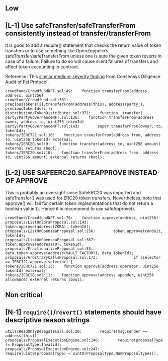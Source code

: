 ## Low

## [L-1] Use safeTransfer/safeTransferFrom consistently instead of transfer/transferFrom
It is good to add a require() statement that checks the return value of token transfers or to use something like OpenZeppelin’s safeTransfer/safeTransferFrom unless one is sure the given token reverts in case of a failure. Failure to do so will cause silent failures of transfers and affect token accounting in contract.

Reference: This [similar medium-severity finding](https://consensys.net/diligence/audits/2021/01/fei-protocol/#unchecked-return-value-for-iweth-transfer-call) from Consensys Diligence Audit of Fei Protocol.
```solidity
crowdfund/CrowdfundNFT.sol:49:    function transferFrom(address, address, uint256)
crowdfund/Crowdfund.sol:301:            preciousTokens[i].transferFrom(address(this), address(party_), preciousTokenIds[i]);
distribution/TokenDistributor.sol:371:    function _transfer(
party/PartyGovernanceNFT.sol:136:    function transferFrom(address owner, address to, uint256 tokenId)
party/PartyGovernanceNFT.sol:143:        super.transferFrom(owner, to, tokenId);
tokens/IERC721.sol:10:    function transferFrom(address from, address to, uint256 tokenId) external;
tokens/IERC20.sol:9:    function transfer(address to, uint256 amount) external returns (bool);
tokens/IERC20.sol:10:    function transferFrom(address from, address to, uint256 amount) external returns (bool);
```

## [L-2] USE SAFEERC20.SAFEAPPROVE INSTEAD OF APPROVE
This is probably an oversight since SafeERC20 was imported and safeTransfer() was used for ERC20 token transfers. Nevertheless, note that approve() will fail for certain token implementations that do not return a boolean value (). Hence it is recommend to use safeApprove().
```solidity
crowdfund/CrowdfundNFT.sol:70:    function approve(address, uint256)
proposals/ListOnZoraProposal.sol:143:        token.approve(address(ZORA), tokenId);
proposals/ListOnOpenseaProposal.sol:256:        token.approve(conduit, tokenId);
proposals/ListOnOpenseaProposal.sol:367:            token.approve(address(0), tokenId);
proposals/FractionalizeProposal.sol:53:        data.token.approve(address(VAULT_FACTORY), data.tokenId);
proposals/ArbitraryCallsProposal.sol:173:                if (selector == IERC721.approve.selector) {
tokens/IERC721.sol:13:    function approve(address operator, uint256 tokenId) external;
tokens/IERC20.sol:11:    function approve(address spender, uint256 allowance) external returns (bool);
```
## Non critical 
## [N-1] `require()`/`revert()` statements should have descriptive reason strings
```solidity
utils/ReadOnlyDelegateCall.sol:20:        require(msg.sender == address(this));
proposals/ProposalExecutionEngine.sol:246:        require(proposalType != ProposalType.Invalid);
proposals/ProposalExecutionEngine.sol:247:        require(uint8(proposalType) < uint8(ProposalType.NumProposalTypes));
```


